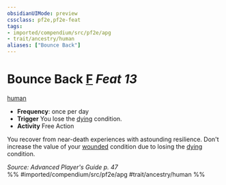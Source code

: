 ```yaml
---
obsidianUIMode: preview
cssclass: pf2e,pf2e-feat
tags:
- imported/compendium/src/pf2e/apg
- trait/ancestry/human
aliases: ["Bounce Back"]
---
```

# Bounce Back  [F](chapter-9-playing-the-game.md#Actions "Free Action") *Feat 13*  
[human](human.md)  

- **Frequency**: once per day
- **Trigger** You lose the [dying](conditions.md#Dying) condition.
- **Activity** Free Action

You recover from near-death experiences with astounding resilience. Don't increase the value of your [wounded](conditions.md#Wounded) condition due to losing the [dying](conditions.md#Dying) condition.

*Source: Advanced Player's Guide p. 47*  
%% #imported/compendium/src/pf2e/apg #trait/ancestry/human %%